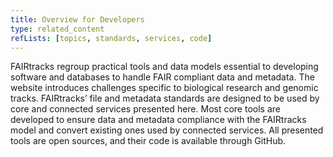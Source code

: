```yaml
---
title: Overview for Developers
type: related_content
refLists: [topics, standards, services, code]
---
```


FAIRtracks regroup practical tools and data models essential to developing software and databases to
handle FAIR compliant data and metadata. The website introduces challenges specific to biological
research and genomic tracks. FAIRtracks’ file and metadata standards are designed to be used by core
and connected services presented here. Most core tools are developed to ensure data and metadata
compliance with the FAIRtracks model and convert existing ones used by connected services. All
presented tools are open sources, and their code is available through GitHub.
